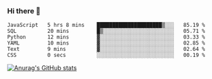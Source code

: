 ### Hi there 👋
<!--START_SECTION:waka-->

```text
JavaScript   5 hrs 8 mins    █████████████████████▒░░░   85.19 %
SQL          20 mins         █▒░░░░░░░░░░░░░░░░░░░░░░░   05.71 %
Python       12 mins         ▓░░░░░░░░░░░░░░░░░░░░░░░░   03.33 %
YAML         10 mins         ▓░░░░░░░░░░░░░░░░░░░░░░░░   02.85 %
Text         9 mins          ▓░░░░░░░░░░░░░░░░░░░░░░░░   02.64 %
CSS          0 secs          ░░░░░░░░░░░░░░░░░░░░░░░░░   00.19 %
```

<!--END_SECTION:waka-->
[![Anurag's GitHub stats](https://github-readme-stats.vercel.app/api?username=Kevinbarrero)](https://github.com/anuraghazra/github-readme-stats)
<!--
**Kevinbarrero/Kevinbarrero** is a ✨ _special_ ✨ repository because its `README.md` (this file) appears on your GitHub profile.

Here are some ideas to get you started:

- 🔭 I’m currently working on ...
- 🌱 I’m currently learning ...
- 👯 I’m looking to collaborate on ...
- 🤔 I’m looking for help with ...
- 💬 Ask me about ...
- 📫 How to reach me: ...
- 😄 Pronouns: ...
- ⚡ Fun fact: ...

-->


